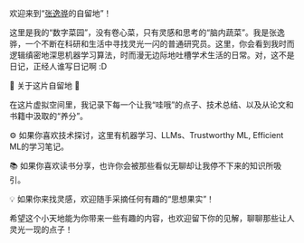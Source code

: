 欢迎来到“[张逸骅](https://www.yihua-zhang.com)的自留地”！

这里是我的“数字菜园”，没有卷心菜，只有灵感和思考的“脑内蔬菜”。我是张逸骅，一个不断在科研和生活中寻找灵光一闪的普通研究员。这里，你会看到我时而逻辑缜密地深思机器学习算法，时而漫无边际地吐槽学术生活的日常。对，这不是日记，正经人谁写日记啊 :D

🌟 关于这片自留地 🌟

在这片虚拟空间里，我记录下每一个让我“哇哦”的点子、技术总结、以及从论文和书籍中汲取的“养分”。

⚙️ 如果你喜欢技术探讨，这里有机器学习、LLMs、Trustworthy ML, Efficient ML的学习笔记。

📚 如果你喜欢读书分享，也许你会被那些看似无聊却让我停不下来的知识所吸引。

💡 如果你来找灵感，欢迎随手采摘任何有趣的“思想果实”！

希望这个小天地能为你带来一些有趣的内容，也欢迎留下你的见解，聊聊那些让人灵光一现的点子！